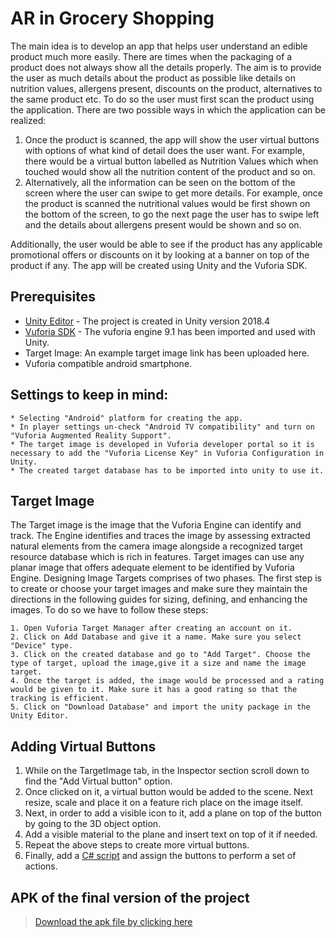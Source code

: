# AR in Grocery Shopping

The main idea is to develop an app that helps user understand an edible product much more easily. There are times when the packaging of a product does not always show all the details properly. The aim is to provide the user as much details about the product as possible like details on nutrition values, allergens present, discounts on the product, alternatives to the same product etc.
To do so the user must first scan the product using the application. There are two possible ways in which the application can be realized:

1. Once the product is scanned, the app will show the user virtual buttons with options of what kind of detail does the user want. For example, there would be a virtual button labelled as Nutrition Values which when touched would show all the nutrition content of the product and so on.
2. Alternatively, all the information can be seen on the bottom of the screen where the user can swipe to get more details. For example, once the product is scanned the nutritional values would be first shown on the bottom of the screen, to go the next page the user has to swipe left and the details about allergens present would be shown and so on.

Additionally, the user would be able to see if the product has any applicable promotional offers or discounts on it by looking at a banner on top of the product if any.
The app will be created using Unity and the Vuforia SDK.

## Prerequisites

* [Unity Editor](https://unity.com/products/core-platform/) - The project is created in Unity version 2018.4
* [Vuforia SDK](https://developer.vuforia.com/downloads/sdk) - The vuforia engine 9.1 has been imported and used with Unity.
* Target Image: An example target image link has been uploaded here.
* Vuforia compatible android smartphone.


## Settings to keep in mind:

```
* Selecting "Android" platform for creating the app.
* In player settings un-check "Android TV compatibility" and turn on "Vuforia Augmented Reality Support".
* The target image is developed in Vuforia developer portal so it is necessary to add the "Vuforia License Key" in Vuforia Configuration in Unity.
* The created target database has to be imported into unity to use it.
```


## Target Image

The Target image is the image that the Vuforia Engine can identify and track. The Engine identifies and traces the image by assessing extracted natural elements from the camera image alongside a recognized target resource database which is rich in features. Target images can use any planar image that offers adequate element to be identified by Vuforia Engine. Designing Image Targets comprises of two phases. The first step is to create or choose your target images and make sure they maintain the directions in the following guides for sizing, defining, and enhancing the images. To do so we have to follow these steps:

```
1. Open Vuforia Target Manager after creating an account on it. 
2. Click on Add Database and give it a name. Make sure you select "Device" type.
3. Click on the created database and go to "Add Target". Choose the type of target, upload the image,give it a size and name the image target.
4. Once the target is added, the image would be processed and a rating would be given to it. Make sure it has a good rating so that the tracking is efficient.
5. Click on "Download Database" and import the unity package in the Unity Editor.
```


## Adding Virtual Buttons


1. While on the TargetImage tab, in the Inspector section scroll down to find the "Add Virtual button" option.
2. Once clicked on it, a virtual button would be added to the scene. Next resize, scale and place it on a feature rich place on the image itself.
3. Next, in order to add a visible icon to it, add a plane on top of the button by going to the 3D object option. 
4. Add a visible material to the plane and insert text on top of it if needed.
5. Repeat the above steps to create more virtual buttons.
6. Finally, add a [C# script](https://gitlab.cs.uni-saarland.de/s8nigajj/ar-in-grocery-shopping/-/blob/master/vbInterface.cs) and assign the buttons to perform a set of actions.

## APK of the final version of the project


> [Download the apk file by clicking here](https://oc.cs.uni-saarland.de/owncloud/index.php/s/9BpbKkDZyXqHaPr)


